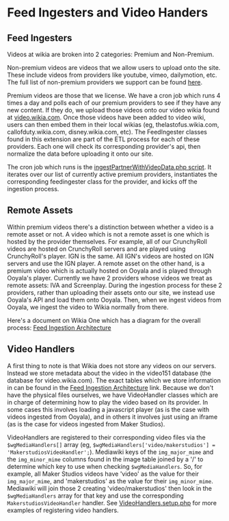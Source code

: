 # Feed Ingesters and Video Handers
## Feed Ingesters
Videos at wikia are broken into 2 categories: Premium and Non-Premium.

Non-premium videos are videos that we allow users to upload onto the site. These include videos from providers like youtube,
vimeo, dailymotion, etc. The full list of non-premium providers we support can be found [here](https://one.wikia-inc.com/wiki/Video/Video_Providers).

Premium videos are those that we license. We have a cron job which runs 4 times a day and polls each of our premium providers
to see if they have any new content. If they do, we upload those videos onto our video wikia found at [video.wikia.com](video.wikia.com).
Once those videos have been added to video wiki, users can then embed them in their local wikias (eg, thelastofus.wikia.com,
callofduty.wikia.com, disney.wikia.com, etc). The FeedIngester classes found in this extension are part of the ETL process
for each of these providers. Each one will check its corresponding provider's api, then normalize the data before uploading
it onto our site.

The cron job which runs is the [ingestPartnerWithVideoData.php script](https://github.com/Wikia/app/blob/dev/maintenance/wikia/ingestPartnerVideoWithData.php).
It iterates over our list of currently active premium providers, instantiates the corresponding feedingester class for
the provider, and kicks off the ingestion process.

## Remote Assets
Within premium videos there's a distinction between whether a video is a remote asset or not. A video which is not a
remote asset is one which is hosted by the provider themselves. For example, all of our CrunchyRoll videos are hosted
on CrunchyRoll servers and are played using CrunchyRoll's player. IGN is the same. All IGN's videos are hosted on IGN
servers and use the IGN player. A remote asset on the other hand, is a premium video which is actually hosted on Ooyala
and is played through Ooyala's player. Currently we have 2 providers whose videos we treat as remote assets: IVA and
Screenplay. During the ingestion process for these 2 providers, rather than uploading their assets onto our site, we instead
use Ooyala's API and load them onto Ooyala. Then, when we ingest videos from Ooyala, we ingest the video to Wikia normally
from there.

Here's a document on Wikia One which has a diagram for the overall process:
[Feed Ingestion Architecture]( https://one.wikia-inc.com/wiki/Video/Technical_Documentation/Feed_Ingestion_Architecture?file=Ingestion.jpg)

## Video Handlers
A first thing to note is that Wikia does not store any videos on our servers. Instead we store metadata about the video in
the video151 database (the database for video.wikia.com). The exact tables which we store information in can be found in
the [Feed Ingestion Architecture](https://one.wikia-inc.com/wiki/Video/Technical_Documentation/Feed_Ingestion_Architecture) link.
Because we don't have the physical files ourselves, we have VideoHandler classes which are in charge of determining how to
play the video based on its provider. In some cases this involves loading a javascript player (as is the case with videos
ingested from Ooyala), and in others it involves just using an iframe (as is the case for videos ingested from Maker Studios).

VideoHandlers are registered to their corresponding video files via the `$wgMediaHandlers[]` array (eg, `$wgMediaHandlers['video/makerstudios'] = 'MakerstudiosVideoHandler';`).
Mediawiki keys of the `img_major_mime` and the `img_minor_mime` columns found in the image table joined by a '/' to
determine which key to use when checking `$wgMediaHandlers`. So, for example, all Maker Studios videos have 'video' as
the value for their `img_major_mime`, and 'makerstudios' as the value for their `img_minor_mime`. Mediawiki will join those
2 creating 'video/makerstudios' then look in the `$wgMediaHandlers` array for that key and use the corresponding
`MakerstudiosVideoHandler` handler. See
[VideoHandlers.setup.php](https://github.com/Wikia/app/blob/dev/extensions/wikia/VideoHandlers/VideoHandlers.setup.php)
for more examples of registering video handlers.
